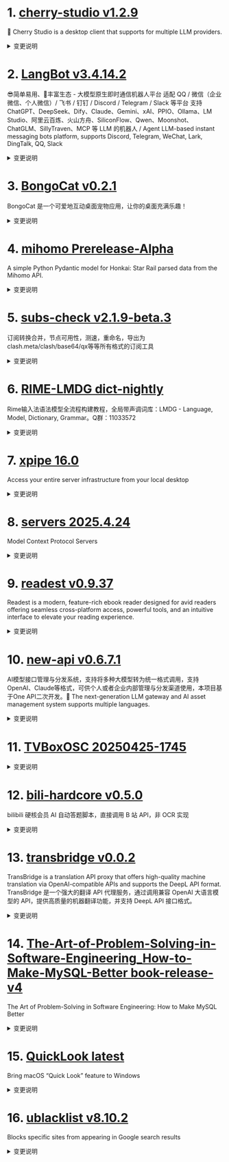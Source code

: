 
# 1. [cherry-studio v1.2.9](https://github.com/CherryHQ/cherry-studio/releases/tag/v1.2.9)  
🍒 Cherry Studio is a desktop client that supports for multiple LLM providers.
<details>
<summary>变更说明</summary>

### v1.2.9 发布日志

- 修复 MessageContent.tsx 中的非安全 map 调用 
- 修复图片加载中断和消息渲染错误 
- 支持预览 MCP 调用结果 
- 在外部浏览器中打开弹窗 URL 
- 更新 electron-updater，支持 Windows ARM 升级 
- 优化 SearxNG 搜索结果：使用 URL 内容而非摘要作为参考 
- 手动检查更新时触发自动下载逻辑优化 
- 新增创建弹窗时的文档计数显示 
- MCP 服务器列表新增 ModelScope 同步功能 
- 新增搜索模型支持 
- 支持通过 URL 协议安装 MCP 服务器 
- 新增知识库 MCP 功能 
- 实现 Linux AppImage 深度链接功能 
- 提升便携数据目录的设置逻辑稳定性 

## What's Changed
* fix: Resolve unsafe map call in MessageContent.tsx  
* fix: image abort error and message render error  
* feat: support preview of MCP call results  
* feat: open popup url in external browser  
* fix: update electron-updater to patch to support window arm upgrade  
* 获取searxng搜索结果url的内容作为大模型回答的参考，而不是使用searxng搜索结果的摘要内容  
* Update issue-management.yml  
* refactor(auto-update): should triggle download when checking for update manually  
* fix   
* feat: add document count in create popup  
* feat(McpServersList): add ModelScope sync functionality  
* feat(models): add new  search models   
* Add MCP server installation via URL protocol  
* feat: add dify knowledge mcp  
* feat: Implement deep linking for AppImage on Linux  
* fix: more robust portable data dir setup logic  

## New Contributors
*  made their first contribution in 
*  made their first contribution in 
*  made their first contribution in 
*  made their first contribution in 

**Full Changelog**:   

</details>

# 2. [LangBot v3.4.14.2](https://github.com/RockChinQ/LangBot/releases/tag/v3.4.14.2)  
😎简单易用、🧩丰富生态 - 大模型原生即时通信机器人平台 适配 QQ / 微信（企业微信、个人微信）/ 飞书 / 钉钉 / Discord / Telegram / Slack 等平台 支持 ChatGPT、DeepSeek、Dify、Claude、Gemini、xAI、PPIO、Ollama、LM Studio、阿里云百炼、火山方舟、SiliconFlow、Qwen、Moonshot、ChatGLM、SillyTraven、MCP 等 LLM 的机器人 / Agent LLM-based instant messaging bots platform, supports Discord, Telegram, WeChat, Lark, DingTalk, QQ, Slack
<details>
<summary>变更说明</summary>

## What's Changed
* perf: reduce newline in think tag converting  
* fix(dify runner): response message event incorrect when using agent app  
* chore: release v3.4.14.2  


**Full Changelog**:   

</details>

# 3. [BongoCat v0.2.1](https://github.com/ayangweb/BongoCat/releases/tag/v0.2.1)  
BongoCat 是一个可爱地互动桌面宠物应用，让你的桌面充满乐趣！
<details>
<summary>变更说明</summary>

### &nbsp;&nbsp;&nbsp;🐞 Bug Fixes

- 修复了 `v0.2.0` 版本中界面无法显示的问题 &nbsp;-&nbsp;   

##### &nbsp;&nbsp;&nbsp;&nbsp;  

</details>

# 4. [mihomo Prerelease-Alpha](https://github.com/MetaCubeX/mihomo/releases/tag/Prerelease-Alpha)  
A simple Python Pydantic model for Honkai: Star Rail parsed data from the Mihomo API.
<details>
<summary>变更说明</summary>

Release created at  Sun Apr 27 09:49:20 CST 2025
Synchronize Alpha branch code updates, keeping only the latest version
<br>



  

</details>

# 5. [subs-check v2.1.9-beta.3](https://github.com/beck-8/subs-check/releases/tag/v2.1.9-beta.3)  
订阅转换合并，节点可用性，测速，重命名，导出为clash.meta/clash/base64/qx等等所有格式的订阅工具
<details>
<summary>变更说明</summary>

## Changelog
* 445829f823f23a08f3f4e14f09256d9833691112 fix: 修复docker version
* d9c98a771d692fc80212a571b6eb3a94b723c2ba op: get proxy use RandUserAgent
* 9af924dfaab23961cb64a50c08992f8dd0b9d5a7 op: pprof listen :port

  

</details>

# 6. [RIME-LMDG dict-nightly](https://github.com/amzxyz/RIME-LMDG/releases/tag/dict-nightly)  
Rime输入法语法模型全流程构建教程，全局带声调词库：LMDG - Language, Model, Dictionary, Grammar。Q群：11033572
<details>
<summary>变更说明</summary>

- `cn_dicts.zip`：最新的中文词库文件。
  

</details>

# 7. [xpipe 16.0](https://github.com/xpipe-io/xpipe/releases/tag/16.0)  
Access your entire server infrastructure from your local desktop
<details>
<summary>变更说明</summary>

## Terminals

The terminal integration comes with many new features, so make sure to check out the settings menu:
- There is now built-in support for the terminal multiplexers tmux, zellij, and screen. This is especially useful for terminals without tabbing support.
- There is also now built-in support for custom prompts with starship, oh-my-posh, and oh-my-zsh.
- On Windows, you now have the ability to use a WSL distribution as the terminal environment, allowing you to use the new terminal multiplexer integration seamlessly on Windows systems as well.

## Password managers

The password manager integrations have been upgraded:
- There is now support for KeePassXC (Thanks to  for the large contribution of this feature)
- All password manager integrations have been reworked to work out of the box without configuration
- There is now support to use password manager SSH agents more easily
- The documentation site now contains setup instructions for all supported password managers
- You can now unlock the xpipe vault with your password manager
- Password manager requests are cached, fixing potential password manager overload issues when a lot of passwords are queried
- The password $KEY identifier has been adapted to reflect the individual name/schema of the password key reference

## Docker

This release introduces support for docker compose. Containers in compose projects are grouped together and can be managed all at the same time via compose project entries.

The container state information shown is also improved, always showing the container state in combination with the system information.

## Batch mode

There is now a batch mode available which allows you to select multiple systems via checkboxes and perform actions for the entire batch. This can include starting/stopping, automatically adding available subconnections, or running scripts on all selected systems.

You can toggle the batch mode in the top left corner.

## SSH

Various improvements were made to the SSH implementation:
- The SSH gateway implementation has been reworked so that you can now use local SSH keys and other identities for connections with gateways
- The VSCode SSH remote integration has been reworked to allow more connections it to be opened in vscode. It now supports essentially all simple SSH connections, custom SSH connections, SSH config connections, and VM SSH connections. This support includes gateways
- There is now built-in support to refresh an SSO openpubkey with the opkssh tool when needed
- When the SSH password is set to none, XPipe will no longer prompt for it anyway if the preferred auth failed
- There is now the option to enable verbose ssh output to diagnose connection issues better
- For VMs, you can now choose to not use the hypervisor host as SSH gateway and instead directly connect to the VM IP

## Category configuration

There is now a new category configuration dialog available. You can find it by clicking on any category -> Configure. The goal of this is to unify the various available configuration options for categories, such as git sync status, color, and more.

This was added to give finer-grained control over how and when to enable scripts on systems within the category, especially now that there is now support for terminal prompts that can be automatically installed on a system. If you have production systems in a category, you can now exclude those easily from any kind of custom scripting functionality and other modifications to not touch them at all. 

The available configuration options will also be expanded in future updates.

## Other

- Generated connection names, e.g. VM names, will now automatically update on refresh when they were changed
- Various speed improvements for shell operations
- Various startup speed improvements
- You can now launch custom scripts within XPipe with a command output dialog window without having to open a terminal
- Various installation types like the linux apt/rpm repository and homebrew installations now support automatic updates as well
- Improve sudo file write dialog to support more permission cases
- Handle cases where file transfer was interrupted better by not overriding the open local file on re-edit with a blank file
- Many dialog windows have now been merged with the main window
- The settings menu has been updated to support continuous scrolling
- Key files synced via git are now synced as pairs if a public key is available
- The script context menus will now use the respective icons of the script entries
- The k8s integration will now automatically add all namespaces for the current context when searching for connections
- The application window will now hide any unnecessary sidebars when being resized to a small width. This makes it much easier to use XPipe in a tiling window arrangement
- The webtop has been updated to have terminal multiplexers, proper konsole tab support, disabled kwallet, and more
- Various error messages and connection creation dialogs now contain a help link to the documentation sections
- The Windows application will now block the shutdown until save/sync has finished, preventing vault corruption caused by a sudden system shutdown
- RDP tunnel connections can now be configured with custom authentication and additional RDP options
- There is now a new introduction quick setup dialog to set the most important options on startup
- The scripts context menu now shows the respective scripts icons instead of generic ones
- The predefined sample script selection has been updated
- Add setting to disable HTTPs TLS verification for license activation API calls for cases where TLS traffic is decrypted in your organization
- Clarify more git password prompts for when a token was required
- Upgrade to GraalVM OpenJDK 24
- Add Korean translations
- Various community-made translation fixes

## Fixes

- Fix various embedded and busybox systems failing to open in file browser when essential commands like stat were missing
- Fix Windows msi updates failing when initial installation was installed per-user with Administrator privileges (will only work for new installs)
- Fix Windows msi updates launching XPipe as Administrator when restarting if it was a system-wide program files installation
- Fix some dialog content shifting around on initial show
- Fix custom service commands not launching properly with PowerShell as the local shell
- Fix update check being influenced by the local GitHub rate limiting
- Fix some file browser terminal dock window ordering issues
- Fix Windows terminal launch failing if default profile was set to launch as admin
- Fix tailscale login check not opening website on Linux
- Fix terminal connections failing to launch for some systems with a read-only file system
- Fix Windows Terminal launch failing if it was not added to the PATH
- Fix some launched applications exiting on Windows if XPipe is closed
- Fix powershell profile modules potentially breaking powershell shell environments
- Fix terminal launch failing on Windows when connection name contained some special characters
- Fix selfhst icons git clone not reliably working for chinese users
- Fix application restart after update not applying current workspace directory


## Downloads

You can find all downloadable artifacts below attached to this release. For installation instructions, see the .

All artifacts are signed by   

</details>

# 8. [servers 2025.4.24](https://github.com/modelcontextprotocol/servers/releases/tag/2025.4.24)  
Model Context Protocol Servers
<details>
<summary>变更说明</summary>

## Release : v2025.4.24
#
## Updated packages
- 
- 
- 
- 
- 
- mcp-server-sqlite
  

</details>

# 9. [readest v0.9.37](https://github.com/readest/readest/releases/tag/v0.9.37)  
Readest is a modern, feature-rich ebook reader designed for avid readers offering seamless cross-platform access, powerful tools, and an intuitive interface to elevate your reading experience.
<details>
<summary>变更说明</summary>

## Release Highlight
* Full-Screen Toggle: You can now press F11 to quickly toggle full-screen mode
* List View: A new list layout is available for your bookshelf
* Book Details: Book descriptions from metadata are now shown in the details view
* Enhanced Android behavior: better navigation bar handling and status bar dismissal when resuming
* TTS now defaults to the book’s metadata language when needed
* Synced custom themes reliably across sessions

## What's Changed
* fix: hide navigation bar on reader page on Android 11, closes   
* fix: prevent scrollToAnchor on focus outside content container, closes   
* fix: compat language code for api versions  
* fix: open book even the library is empty, closes   
* feat: add global keyboard shortcut to toggle fullscreen with F11, closes   
* fix: sync custom themes from global settings to localstorage, closes   
* fix: tts now fallbacks to metadata language of the book, closes   
* feat: add description from metadata in book details, closes   
* fix: query status bar height on Android, closes   
* fix: check xdg-mime before registering deeplink in Linux, closes   
* fix: dismiss status bar when resumed from background on Android  
* feat: add list view for the bookshelf, closes   
* fix: popup footnotes for anchors without epub namespace, closes   
* release: version 0.9.37  


**Full Changelog**:   

</details>

# 10. [new-api v0.6.7.1](https://github.com/QuantumNous/new-api/releases/tag/v0.6.7.1)  
AI模型接口管理与分发系统，支持将多种大模型转为统一格式调用，支持OpenAI、Claude等格式，可供个人或者企业内部管理与分发渠道使用，本项目基于One API二次开发。🍥 The next-generation LLM gateway and AI asset management system supports multiple languages.
<details>
<summary>变更说明</summary>

**Full Changelog**:   

</details>

# 11. [TVBoxOSC 20250425-1745](https://github.com/o0HalfLife0o/TVBoxOSC/releases/tag/20250425-1745)  

<details>
<summary>变更说明</summary>

Credit: 
Commit: f36a9c7d5b74448157659b38c8b1f60c89bbae51
Changelog:
```
fix bug;
exo支持音轨切换
优化屏显样式;
解决部分盒子不能正常筛选分类的问题;

```
  

</details>

# 12. [bili-hardcore v0.5.0](https://github.com/Karben233/bili-hardcore/releases/tag/v0.5.0)  
bilibili 硬核会员 AI 自动答题脚本，直接调用 B 站 API，非 OCR 实现
<details>
<summary>变更说明</summary>

- 答题前判断用户是否满6级  

</details>

# 13. [transbridge v0.0.2](https://github.com/fruitbars/transbridge/releases/tag/v0.0.2)  
TransBridge is a translation API proxy that offers high-quality machine translation via OpenAI-compatible APIs and supports the DeepL API format. TransBridge 是一个强大的翻译 API 代理服务，通过调用兼容 OpenAI 大语言模型的 API，提供高质量的机器翻译功能，并支持 DeepL API 接口格式。
<details>
<summary>变更说明</summary>

**Full Changelog**:   

</details>

# 14. [The-Art-of-Problem-Solving-in-Software-Engineering_How-to-Make-MySQL-Better book-release-v4](https://github.com/enhancedformysql/The-Art-of-Problem-Solving-in-Software-Engineering_How-to-Make-MySQL-Better/releases/tag/book-release-v4)  
The Art of Problem-Solving in Software Engineering: How to Make MySQL Better
<details>
<summary>变更说明</summary>

The main updates include:
1. Added animations for Paxos and TCPCopy
2. Included recommended reading materials for beginners
3. Added additional quality references  

</details>

# 15. [QuickLook latest](https://github.com/QL-Win/QuickLook/releases/tag/latest)  
Bring macOS “Quick Look” feature to Windows
<details>
<summary>变更说明</summary>

  

</details>

# 16. [ublacklist v8.10.2](https://github.com/iorate/ublacklist/releases/tag/v8.10.2)  
Blocks specific sites from appearing in Google search results
<details>
<summary>变更说明</summary>

##  (2025-04-21)


### Bug Fixes

* **google:** results with site link and videos 




---
This release is also available on:
- 
-   

</details>

